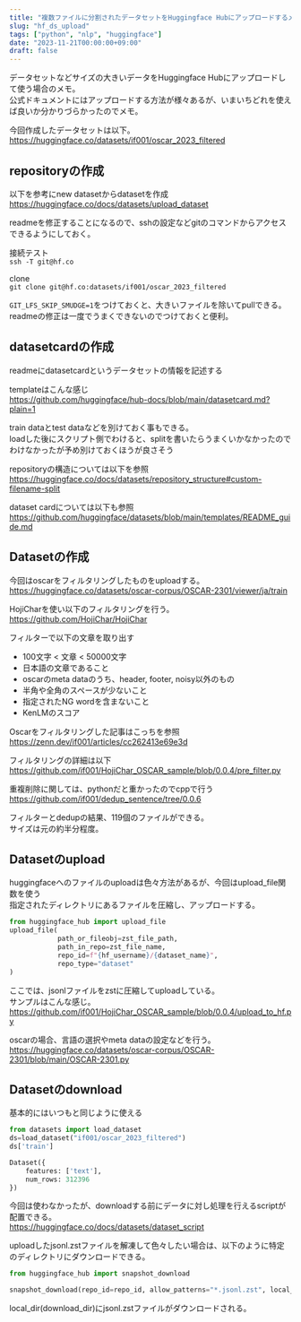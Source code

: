 ```yaml
---
title: "複数ファイルに分割されたデータセットをHuggingface Hubにアップロードするメモ"
slug: "hf_ds_upload"
tags: ["python", "nlp", "huggingface"]
date: "2023-11-21T00:00:00+09:00"
draft: false
---
```


データセットなどサイズの大きいデータをHuggingface Hubにアップロードして使う場合のメモ。  
公式ドキュメントにはアップロードする方法が様々あるが、いまいちどれを使えば良いか分かりづらかったのでメモ。

今回作成したデータセットは以下。  
https://huggingface.co/datasets/if001/oscar_2023_filtered

## repositoryの作成
以下を参考にnew datasetからdatasetを作成  
https://huggingface.co/docs/datasets/upload_dataset

readmeを修正することになるので、sshの設定などgitのコマンドからアクセスできるようにしておく。

接続テスト  
`ssh -T git@hf.co`

clone  
`git clone git@hf.co:datasets/if001/oscar_2023_filtered`

`GIT_LFS_SKIP_SMUDGE=1`をつけておくと、大きいファイルを除いてpullできる。  
readmeの修正は一度でうまくできないのでつけておくと便利。  

## datasetcardの作成
readmeにdatasetcardというデータセットの情報を記述する

templateはこんな感じ  
https://github.com/huggingface/hub-docs/blob/main/datasetcard.md?plain=1

train dataとtest dataなどを別けておく事もできる。  
loadした後にスクリプト側でわけると、splitを書いたらうまくいかなかったのでわけなかったが予め別けておくほうが良さそう

repositoryの構造については以下を参照  
https://huggingface.co/docs/datasets/repository_structure#custom-filename-split

dataset cardについては以下も参照  
https://github.com/huggingface/datasets/blob/main/templates/README_guide.md


## Datasetの作成
今回はoscarをフィルタリングしたものをuploadする。  
https://huggingface.co/datasets/oscar-corpus/OSCAR-2301/viewer/ja/train

HojiCharを使い以下のフィルタリングを行う。  
https://github.com/HojiChar/HojiChar  


フィルターで以下の文章を取り出す
- 100文字 < 文章 < 50000文字
- 日本語の文章であること
- oscarのmeta dataのうち、header, footer, noisy以外のもの
- 半角や全角のスペースが少ないこと
- 指定されたNG wordを含まないこと
- KenLMのスコア

Oscarをフィルタリングした記事はこっちを参照  
https://zenn.dev/if001/articles/cc262413e69e3d

フィルタリングの詳細は以下  
https://github.com/if001/HojiChar_OSCAR_sample/blob/0.0.4/pre_filter.py

重複削除に関しては、pythonだと重かったのでcppで行う  
https://github.com/if001/dedup_sentence/tree/0.0.6

フィルターとdedupの結果、119個のファイルができる。  
サイズは元の約半分程度。

## Datasetのupload
huggingfaceへのファイルのuploadは色々方法があるが、今回はupload_file関数を使う  
指定されたディレクトリにあるファイルを圧縮し、アップロードする。  

```python
from huggingface_hub import upload_file  
upload_file(
            path_or_fileobj=zst_file_path,
            path_in_repo=zst_file_name,
            repo_id=f"{hf_username}/{dataset_name}",
            repo_type="dataset"
)
```

ここでは、jsonlファイルをzstに圧縮してuploadしている。  
サンプルはこんな感じ。  
https://github.com/if001/HojiChar_OSCAR_sample/blob/0.0.4/upload_to_hf.py

oscarの場合、言語の選択やmeta dataの設定などを行う。  
https://huggingface.co/datasets/oscar-corpus/OSCAR-2301/blob/main/OSCAR-2301.py

## Datasetのdownload
基本的にはいつもと同じように使える

```python
from datasets import load_dataset
ds=load_dataset("if001/oscar_2023_filtered")
ds['train']

Dataset({
    features: ['text'],
    num_rows: 312396
})
```

今回は使わなかったが、downloadする前にデータに対し処理を行えるscriptが配置できる。  
https://huggingface.co/docs/datasets/dataset_script  

uploadしたjsonl.zstファイルを解凍して色々したい場合は、以下のように特定のディレクトリにダウンロードできる。

```python
from huggingface_hub import snapshot_download

snapshot_download(repo_id=repo_id, allow_patterns="*.jsonl.zst", local_dir="./download_dir")
```

local_dir(download_dir)にjsonl.zstファイルがダウンロードされる。
